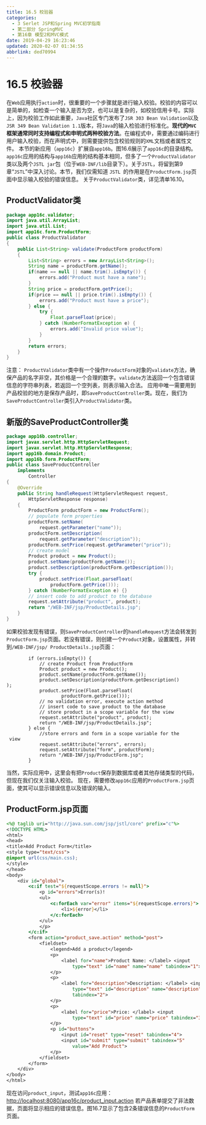 ```yaml
---
title: 16.5 校验器
categories: 
  - 3 Serlet JSP和Spring MVC初学指南
  - 第二部分 SpringMVC
  - 第16章 模型2和MVC模式
date: 2019-04-29 16:23:46
updated: 2020-02-07 01:34:55
abbrlink: ded70994
---
```

# 16.5 校验器 #
在`Web`应用执行`action`时，很重要的一个步骤就是进行输入校验。校验的内容可以是简单的，如检查一个输入是否为空，也可以是复杂的，如校验信用卡号。实际上，因为校验工作如此重要，`Java`社区专门发布了`JSR 303 Bean Validation`以及`JSR 349 Bean Validation 1.1`版本，将`Java`的输入检验进行标准化。**现代的`MVC`框架通常同时支持编程式和申明式两种校验方法**。在编程式中，需要通过编码进行用户输入校验，而在声明式中，则需要提供包含校验规则的`XML`文档或者属性文件。
本节的新应用（`app16c`）扩展自`app16b`。图16.6展示了`app16c`的目录结构。
`app16c`应用的结构与`app16b`应用的结构基本相同，但多了一个`ProductValidator`类以及两个`JSTL jar`包（位于`WEB-INF/lib`目录下）。关于`JSTL`，将留到第9章“`JSTL`”中深入讨论。本节，我们仅需知道 `JSTL `的作用是在`ProductForm.jsp`页面中显示输入校验的错误信息。
关于`ProductValidator`类，详见清单16.10。
## ProductValidator类 ##
```java
package app16c.validator;
import java.util.ArrayList;
import java.util.List;
import app16c.form.ProductForm;
public class ProductValidator
{
    public List<String> validate(ProductForm productForm)
    {
        List<String> errors = new ArrayList<String>();
        String name = productForm.getName();
        if(name == null || name.trim().isEmpty()) {
            errors.add("Product must have a name");
        }
        String price = productForm.getPrice();
        if(price == null || price.trim().isEmpty()) {
            errors.add("Product must have a price");
        } else {
            try {
                Float.parseFloat(price);
            } catch (NumberFormatException e) {
                errors.add("Invalid price value");
            }
        }
        return errors;
    }
}

```
注意：
`ProductValidator`类中有一个操作`ProductForm`对象的`validate`方法，确保产品的名字非空，其价格是一个合理的数字。`validate`方法返回一个包含错误信息的字符串列表，若返回一个空列表，则表示输入合法。
应用中唯一需要用到产品校验的地方是保存产品时，即`SaveProductController`类。现在，我们为`SaveProductController`类引入`ProductValidator`类。
## 新版的SaveProductController类 ##
```java
package app16b.controller;
import javax.servlet.http.HttpServletRequest;
import javax.servlet.http.HttpServletResponse;
import app16b.domain.Product;
import app16b.form.ProductForm;
public class SaveProductController
    implements
        Controller
{
    @Override
    public String handleRequest(HttpServletRequest request,
        HttpServletResponse response)
    {
        ProductForm productForm = new ProductForm();
        // populate form properties
        productForm.setName(
            request.getParameter("name"));
        productForm.setDescription(
            request.getParameter("description"));
        productForm.setPrice(request.getParameter("price"));
        // create model
        Product product = new Product();
        product.setName(productForm.getName());
        product.setDescription(productForm.getDescription());
        try {
            product.setPrice(Float.parseFloat(
                productForm.getPrice()));
        } catch (NumberFormatException e) {}
        // insert code to add product to the database
        request.setAttribute("product", product);
        return "/WEB-INF/jsp/ProductDetails.jsp";
    }
}

```
如果校验发现有错误，则`SaveProductController`的`handleRequest`方法会转发到`ProductForm.jsp`页面。若没有错误，则创建一个`Product`对象，设置属性，并转到`/WEB-INF/jsp/ ProductDetails.jsp`页面：
```
        if (errors.isEmpty()) {
            // create Product from ProductForm
            Product product = new Product();
            product.setName(productForm.getName());
            product.setDescription(productForm.getDescription()
);
            product.setPrice(Float.parseFloat(
                    productForm.getPrice()));
            // no validation error, execute action method
            // insert code to save product to the database
            // store product in a scope variable for the view
            request.setAttribute("product", product);
            return "/WEB-INF/jsp/ProductDetails.jsp";
        } else {
            //store errors and form in a scope variable for the
 view
            request.setAttribute("errors", errors);
            request.setAttribute("form", productForm);
            return "/WEB-INF/jsp/ProductForm.jsp";
        }
```
当然，实际应用中，这里会有把`Product`保存到数据库或者其他存储类型的代码，但现在我们仅关注输入校验。
现在，需要修改`app16c`应用的`ProductForm.jsp`页面，使其可以显示错误信息以及错误的输入。
## ProductForm.jsp页面 ##
```jsp
<%@ taglib uri="http://java.sun.com/jsp/jstl/core" prefix="c"%>
<!DOCTYPE HTML>
<html>
<head>
<title>Add Product Form</title>
<style type="text/css">
@import url(css/main.css);
</style>
</head>
<body>
    <div id="global">
        <c:if test="${requestScope.errors != null}">
            <p id="errors">Error(s)!
            <ul>
                <c:forEach var="error" items="${requestScope.errors}">
                    <li>${error}</li>
                </c:forEach>
            </ul>
            </p>
        </c:if>
        <form action="product_save.action" method="post">
            <fieldset>
                <legend>Add a product</legend>
                <p>
                    <label for="name">Product Name: </label> <input
                        type="text" id="name" name="name" tabindex="1">
                </p>
                <p>
                    <label for="description">Description: </label> <input
                        type="text" id="description" name="description"
                        tabindex="2">
                </p>
                <p>
                    <label for="price">Price: </label> <input
                        type="text" id="price" name="price" tabindex="3">
                </p>
                <p id="buttons">
                    <input id="reset" type="reset" tabindex="4">
                    <input id="submit" type="submit" tabindex="5"
                        value="Add Product">
                </p>
            </fieldset>
        </form>
    </div>
</body>
</html>

```
现在访问`product_input`，测试`app16c`应用：
[http://localhost:8080/app16c/product_input.action](http://localhost:8080/app16c/product_input.action)
若产品表单提交了非法数据，页面将显示相应的错误信息。图16.7显示了包含2条错误信息的`ProductForm`页面。

